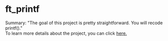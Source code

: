 # ft_printf
Summary: "The goal of this project is pretty straightforward. You will recode printf()."<br>
To learn more details about the project, you can click <a href="en.subject.pdf">here.</a>
